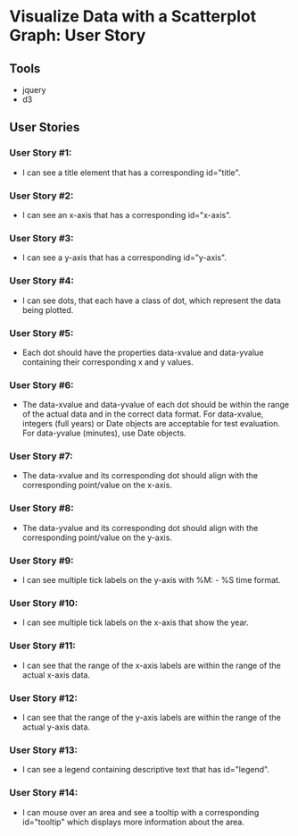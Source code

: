 # Visualize Data with a Scatterplot Graph: User Story

## Tools
- jquery
- d3

## User Stories 

### User Story #1: 
-  I can see a title element that has a corresponding id="title".
### User Story #2: 
-  I can see an x-axis that has a corresponding id="x-axis".
### User Story #3: 
-  I can see a y-axis that has a corresponding id="y-axis".
### User Story #4: 
-  I can see dots, that each have a class of dot, which represent the data being plotted.
### User Story #5: 
-  Each dot should have the properties data-xvalue and data-yvalue containing their corresponding x and y values.
### User Story #6: 
-  The data-xvalue and data-yvalue of each dot should be within the range of the actual data and in the correct data format. For data-xvalue, integers (full years) or Date objects are acceptable for test evaluation. For data-yvalue (minutes), use Date objects.
### User Story #7: 
-  The data-xvalue and its corresponding dot should align with the corresponding point/value on the x-axis.
### User Story #8: 
-  The data-yvalue and its corresponding dot should align with the corresponding point/value on the y-axis.
### User Story #9: 
-  I can see multiple tick labels on the y-axis with %M: - %S time format.
### User Story #10: 
-  I can see multiple tick labels on the x-axis that show the year.
### User Story #11: 
-  I can see that the range of the x-axis labels are within the range of the actual x-axis data.
### User Story #12: 
-  I can see that the range of the y-axis labels are within the range of the actual y-axis data.
### User Story #13: 
-  I can see a legend containing descriptive text that has id="legend".
### User Story #14: 
-  I can mouse over an area and see a tooltip with a corresponding id="tooltip" which displays more information about the area.